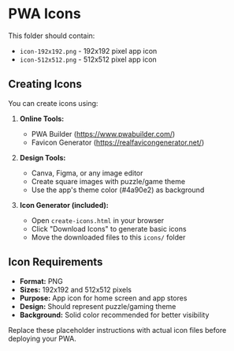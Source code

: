 # PWA Icons

This folder should contain:
- `icon-192x192.png` - 192x192 pixel app icon
- `icon-512x512.png` - 512x512 pixel app icon

## Creating Icons

You can create icons using:

1. **Online Tools:**
   - PWA Builder (https://www.pwabuilder.com/)
   - Favicon Generator (https://realfavicongenerator.net/)

2. **Design Tools:**
   - Canva, Figma, or any image editor
   - Create square images with puzzle/game theme
   - Use the app's theme color (#4a90e2) as background

3. **Icon Generator (included):**
   - Open `create-icons.html` in your browser
   - Click "Download Icons" to generate basic icons
   - Move the downloaded files to this `icons/` folder

## Icon Requirements

- **Format:** PNG
- **Sizes:** 192x192 and 512x512 pixels
- **Purpose:** App icon for home screen and app stores
- **Design:** Should represent puzzle/gaming theme
- **Background:** Solid color recommended for better visibility

Replace these placeholder instructions with actual icon files before deploying your PWA.